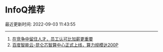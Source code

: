 # InfoQ推荐

最近更新时间: 2022-09-03 11:43:55

--- 
1. [在竞争中留住人才，员工认可比加薪更重要](https://www.infoq.cn/article/qGkEUAob4w36gz1YqxxS) 
2. [百度智能云-昆仑芯智算中心正式上线，算力规模达200P](https://www.infoq.cn/article/psD4hJhDwFpOq07z5B9f) 
